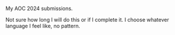 My AOC 2024 submissions.

Not sure how long I will do this or if I complete it. I choose whatever language I feel like, no pattern.


